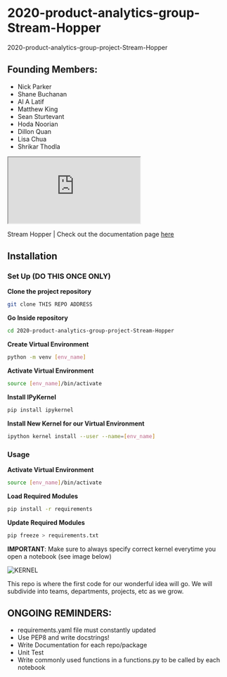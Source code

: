 # 2020-product-analytics-group-Stream-Hopper
2020-product-analytics-group-project-Stream-Hopper

## Founding Members:
- Nick Parker
- Shane Buchanan
- Al A Latif
- Matthew King
- Sean Sturtevant
- Hoda Noorian
- Dillon Quan
- Lisa Chua
- Shrikar Thodla

<p>
<iframe src="https://www.youtube.com/embed/n6VAeDgY7sI"></iframe>
</p>


Stream Hopper
| Check out the documentation page [here](https://msds698.github.io/2020-product-analytics-group-project-group1/)


## Installation

### Set Up (DO THIS ONCE ONLY)
**Clone the project repository**
```bash
git clone THIS REPO ADDRESS
```
**Go Inside repository**
```bash
cd 2020-product-analytics-group-project-Stream-Hopper
```
**Create Virtual Environment**
```bash 
python -m venv [env_name]
```
**Activate Virtual Environment**
```bash
source [env_name]/bin/activate
```
**Install IPyKernel**
```bash
pip install ipykernel
```
**Install New Kernel for our Virtual Environment**
```bash
ipython kernel install --user --name=[env_name]
```

### Usage

**Activate Virtual Environment**
```bash
source [env_name]/bin/activate
```
**Load Required Modules**
```bash
pip install -r requirements
```

**Update Required Modules**
```bash
pip freeze > requirements.txt
```

**IMPORTANT**: Make sure to always specify correct kernel everytime you open a notebook (see image below)

![KERNEL](figs/venv_kernel.png)



This repo is where the first code for our wonderful idea will go. We will subdivide into teams, departments, projects, etc as we grow.


## ONGOING REMINDERS:
- requirements.yaml file must constantly updated
- Use PEP8 and write docstrings!
- Write Documentation for each repo/package
- Unit Test
- Write commonly used functions in a functions.py to be called by each notebook
